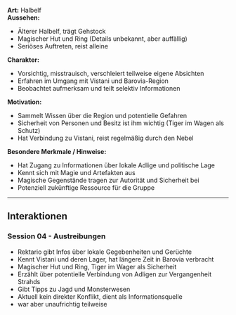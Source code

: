 

 

**Art:** Halbelf  
**Aussehen:**  
- Älterer Halbelf, trägt Gehstock  
- Magischer Hut und Ring (Details unbekannt, aber auffällig)  
- Seriöses Auftreten, reist alleine  

**Charakter:**  
- Vorsichtig, misstrauisch, verschleiert teilweise eigene Absichten  
- Erfahren im Umgang mit Vistani und Barovia-Region  
- Beobachtet aufmerksam und teilt selektiv Informationen  

**Motivation:**  
- Sammelt Wissen über die Region und potentielle Gefahren  
- Sicherheit von Personen und Besitz ist ihm wichtig (Tiger im Wagen als Schutz)  
- Hat Verbindung zu Vistani, reist regelmäßig durch den Nebel  

**Besondere Merkmale / Hinweise:**  
- Hat Zugang zu Informationen über lokale Adlige und politische Lage  
- Kennt sich mit Magie und Artefakten aus  
- Magische Gegenstände tragen zur Autorität und Sicherheit bei  
- Potenziell zukünftige Ressource für die Gruppe  


---

## Interaktionen

### Session 04 - Austreibungen

- Rektario gibt Infos über lokale Gegebenheiten und Gerüchte
- Kennt Vistani und deren Lager, hat längere Zeit in Barovia verbracht
- Magischer Hut und Ring, Tiger im Wager als Sicherheit
- Erzählt über potentielle Verbindung von Adligen zur Vergangenheit Strahds
- Gibt Tipps zu Jagd und Monsterwesen
- Aktuell kein direkter Konflikt, dient als Informationsquelle
- war aber unaufrichtig teilweise